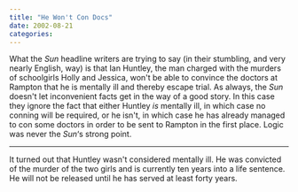 ```yaml
---
title: "He Won't Con Docs"
date: 2002-08-21
categories:
---
```


What the *Sun* headline writers are trying to say (in their stumbling,
and very nearly English, way) is that Ian Huntley, the man charged with the
murders of schoolgirls Holly and Jessica, won't be able to convince the doctors
at Rampton that he is mentally ill and thereby escape trial. As always, the
*Sun* doesn't let inconvenient facts get in the way of a good story.
In this case they ignore the fact that either Huntley *is* mentally
ill, in which case no conning will be required, or he isn't, in which case he
has already managed to con some doctors in order to be sent to Rampton in the
first place. Logic was never the *Sun*‘s strong point.

***

It turned out that Huntley wasn't considered mentally ill. He was convicted
of the murder of the two girls and is currently ten years into a life sentence.
He will not be released until he has served at least forty years.
